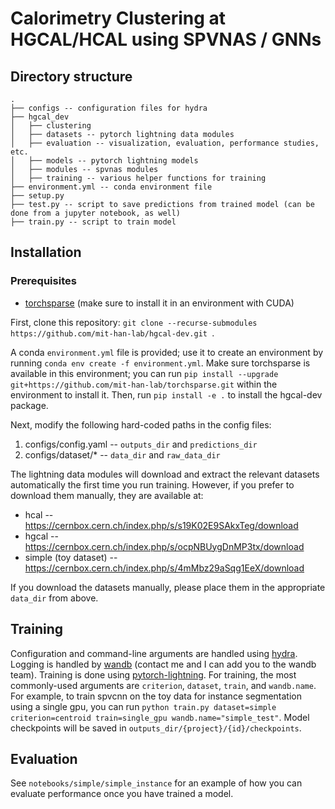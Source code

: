 # Calorimetry Clustering at HGCAL/HCAL using SPVNAS / GNNs

## Directory structure
    .
    ├── configs -- configuration files for hydra
    ├── hgcal_dev
    │   ├── clustering
    │   ├── datasets -- pytorch lightning data modules
    │   ├── evaluation -- visualization, evaluation, performance studies, etc.
    │   ├── models -- pytorch lightning models
    │   ├── modules -- spvnas modules
    │   ├── training -- various helper functions for training
    ├── environment.yml -- conda environment file
    ├── setup.py
    ├── test.py -- script to save predictions from trained model (can be done from a jupyter notebook, as well)
    ├── train.py -- script to train model

## Installation
### Prerequisites
* [torchsparse](https://github.com/mit-han-lab/torchsparse) (make sure to install it in an environment with CUDA)

First, clone this repository: `git clone --recurse-submodules https://github.com/mit-han-lab/hgcal-dev.git `.

A conda `environment.yml` file is provided; use it to create an environment by running `conda env create -f environment.yml`. Make sure torchsparse is available in this environment; you can run `pip install --upgrade git+https://github.com/mit-han-lab/torchsparse.git` within the environment to install it. Then, run `pip install -e .` to install the hgcal-dev package. 

Next, modify the following hard-coded paths in the config files:
1. configs/config.yaml -- `outputs_dir` and `predictions_dir`
2. configs/dataset/* -- `data_dir` and `raw_data_dir`

The lightning data modules will download and extract the relevant datasets automatically the first time you run training. However, if you prefer to download them manually, they are available at:
* hcal -- https://cernbox.cern.ch/index.php/s/s19K02E9SAkxTeg/download
* hgcal -- https://cernbox.cern.ch/index.php/s/ocpNBUygDnMP3tx/download
* simple (toy dataset) -- https://cernbox.cern.ch/index.php/s/4mMbz29aSqg1EeX/download

If you download the datasets manually, please place them in the appropriate `data_dir` from above.

## Training
Configuration and command-line arguments are handled using [hydra](https://hydra.cc/docs/intro/). Logging is handled by [wandb](https://www.wandb.com/) (contact me and I can add you to the wandb team). Training is done using [pytorch-lightning](https://pytorch-lightning.readthedocs.io/en/latest/). For training, the most commonly-used arguments are `criterion`, `dataset`, `train`, and `wandb.name`. For example, to train spvcnn on the toy data for instance segmentation using a single gpu, you can run `python train.py dataset=simple criterion=centroid train=single_gpu wandb.name="simple_test"`. Model checkpoints will be saved in `outputs_dir/{project}/{id}/checkpoints`.

## Evaluation
See `notebooks/simple/simple_instance` for an example of how you can evaluate performance once you have trained a model.
